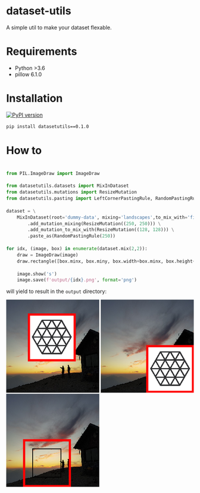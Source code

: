 # dataset-utils

A simple util to make your dataset flexable.

# Requirements
- Python >3.6
- pillow 6.1.0

# Installation

[![PyPI version](https://badge.fury.io/py/datasetutils.svg)](https://badge.fury.io/py/datasetutils)

```bash 
pip install datasetutils==0.1.0
```

# How to

```python

from PIL.ImageDraw import ImageDraw

from datasetutils.datasets import MixInDataset
from datasetutils.mutations import ResizeMutation
from datasetutils.pasting import LeftCornerPastingRule, RandomPastingRule

dataset = \
    MixInDataset(root='dummy-data', mixing='landscapes',to_mix_with='figures') \
        .add_mutation_mixing(ResizeMutation((250, 250))) \
        .add_mutation_to_mix_with(ResizeMutation((128, 128))) \
        .paste_as(RandomPastingRule(250))

for idx, (image, box) in enumerate(dataset.mix(2,2)):
    draw = ImageDraw(image)
    draw.rectangle([box.minx, box.miny, box.width+box.minx, box.height+box.miny], width=6, outline="red")

    image.show('s')
    image.save(f'output/{idx}.png', format='png')
```

will yield to result in the `output` directory:

![output.png](output/3.png) ![output.png](output/1.png) ![output.png](output/0.png)